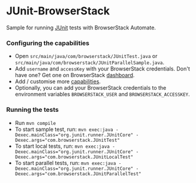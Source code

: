 JUnit-BrowserStack
=========

Sample for running [JUnit] tests with BrowserStack Automate.

### Configuring the capabilities
- Open `src/main/java/com/browserstack/JUnitTest.java` or `src/main/java/com/browserstack/JUnitParallelSample.java`.
- Add `username` and `accessKey` with your BrowserStack credentials. Don't have one? Get one on BrowserStack [dashboard].
- Add / customise more [capabilities].
- Optionally, you can add your BrowserStack credentials to the environment variables `BROWSERSTACK_USER` and `BROWSERSTACK_ACCESSKEY`.

### Running the tests
- Run `mvn compile`
- To start sample test, run: `mvn exec:java -Dexec.mainClass="org.junit.runner.JUnitCore" -Dexec.args="com.browserstack.JUnitTest"`
- To start local tests, run: `mvn exec:java -Dexec.mainClass="org.junit.runner.JUnitCore" -Dexec.args="com.browserstack.JUnitLocalTest"`
- To start parallel tests, run: `mvn exec:java -Dexec.mainClass="org.junit.runner.JUnitCore" -Dexec.args="com.browserstack.JUnitParallelTest"`

[JUnit]:http://junit.org
[capabilities]:http://www.browserstack.com/automate/capabilities
[dashboard]:https://www.browserstack.com/automate
